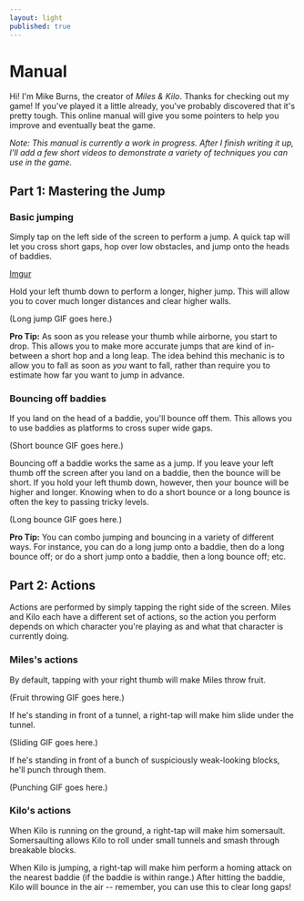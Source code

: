 ```yaml
---
layout: light
published: true
---
```


# Manual

Hi! I'm Mike Burns, the creator of *Miles & Kilo*. Thanks for checking out my game! If you've played it a little already, you've probably discovered that it's pretty tough. This online manual will give you some pointers to help you improve and eventually beat the game.

*Note: This manual is currently a work in progress. After I finish writing it up, I'll add a few short videos to demonstrate a variety of techniques you can use in the game.*

## Part 1: Mastering the Jump

### Basic jumping

Simply tap on the left side of the screen to perform a jump. A quick tap will let you cross short gaps, hop over low obstacles, and jump onto the heads of baddies.

[Imgur](http://i.imgur.com/110mLHD.gifv)

Hold your left thumb down to perform a longer, higher jump. This will allow you to cover much longer distances and clear higher walls.

(Long jump GIF goes here.)

**Pro Tip:** As soon as you release your thumb while airborne, you start to drop. This allows you to make more accurate jumps that are kind of in-between a short hop and a long leap. The idea behind this mechanic is to allow you to fall as soon as *you* want to fall, rather than require you to estimate how far you want to jump in advance.

### Bouncing off baddies

If you land on the head of a baddie, you'll bounce off them. This allows you to use baddies as platforms to cross super wide gaps.

(Short bounce GIF goes here.)

Bouncing off a baddie works the same as a jump. If you leave your left thumb off the screen after you land on a baddie, then the bounce will be short. If you hold your left thumb down, however, then your bounce will be higher and longer. Knowing when to do a short bounce or a long bounce is often the key to passing tricky levels.

(Long bounce GIF goes here.)

**Pro Tip:** You can combo jumping and bouncing in a variety of different ways. For instance, you can do a long jump onto a baddie, then do a long bounce off; or do a short jump onto a baddie, then a long bounce off; etc. 

## Part 2: Actions

Actions are performed by simply tapping the right side of the screen. Miles and Kilo each have a different set of actions, so the action you perform depends on which character you're playing as and what that character is currently doing.

### Miles's actions

By default, tapping with your right thumb will make Miles throw fruit. 

(Fruit throwing GIF goes here.)

If he's standing in front of a tunnel, a right-tap will make him slide under the tunnel.

(Sliding GIF goes here.)

If he's standing in front of a bunch of suspiciously weak-looking blocks, he'll punch through them.

(Punching GIF goes here.)

### Kilo's actions

When Kilo is running on the ground, a right-tap will make him somersault. Somersaulting allows Kilo to roll under small tunnels and smash through breakable blocks.

When Kilo is jumping, a right-tap will make him perform a homing attack on the nearest baddie (if the baddie is within range.) After hitting the baddie, Kilo will bounce in the air -- remember, you can use this to clear long gaps!
